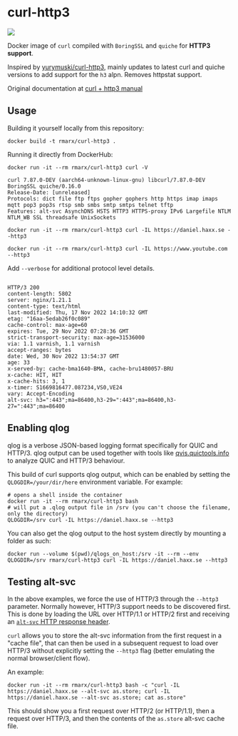 # curl-http3
[![](https://img.shields.io/docker/pulls/rmarx/curl-http3?style=flat-square)](https://hub.docker.com/r/rmarx/curl-http3)

Docker image of `curl` compiled with  `BoringSSL` and `quiche` for **HTTP3 support**.

Inspired by [yurymuski/curl-http3](https://github.com/yurymuski/curl-http3), mainly updates to latest curl and quiche versions to add support for the `h3` alpn. Removes httpstat support. 

Original documentation at [curl + http3 manual](https://github.com/curl/curl/blob/master/docs/HTTP3.md#quiche-version)

## Usage

Building it yourself locally from this repository:

`docker build -t rmarx/curl-http3 .`

Running it directly from DockerHub:

`docker run -it --rm rmarx/curl-http3 curl -V`
```
curl 7.87.0-DEV (aarch64-unknown-linux-gnu) libcurl/7.87.0-DEV BoringSSL quiche/0.16.0
Release-Date: [unreleased]
Protocols: dict file ftp ftps gopher gophers http https imap imaps mqtt pop3 pop3s rtsp smb smbs smtp smtps telnet tftp
Features: alt-svc AsynchDNS HSTS HTTP3 HTTPS-proxy IPv6 Largefile NTLM NTLM_WB SSL threadsafe UnixSockets
```


`docker run -it --rm rmarx/curl-http3 curl -IL https://daniel.haxx.se --http3`

`docker run -it --rm rmarx/curl-http3 curl -IL https://www.youtube.com --http3`

Add `--verbose` for additional protocol level details.

```

HTTP/3 200
content-length: 5802
server: nginx/1.21.1
content-type: text/html
last-modified: Thu, 17 Nov 2022 14:10:32 GMT
etag: "16aa-5edab26f0c089"
cache-control: max-age=60
expires: Tue, 29 Nov 2022 07:28:36 GMT
strict-transport-security: max-age=31536000
via: 1.1 varnish, 1.1 varnish
accept-ranges: bytes
date: Wed, 30 Nov 2022 13:54:37 GMT
age: 33
x-served-by: cache-bma1640-BMA, cache-bru1480057-BRU
x-cache: HIT, HIT
x-cache-hits: 3, 1
x-timer: S1669816477.087234,VS0,VE24
vary: Accept-Encoding
alt-svc: h3=":443";ma=86400,h3-29=":443";ma=86400,h3-27=":443";ma=86400

```

## Enabling qlog

qlog is a verbose JSON-based logging format specifically for QUIC and HTTP/3.
qlog output can be used together with tools like [qvis.quictools.info](https://qvis.quictools.info) to analyze QUIC and HTTP/3 behaviour. 

This build of curl supports qlog output, which can be enabled by setting the `QLOGDIR=/your/dir/here` environment variable.
For example:

```
# opens a shell inside the container
docker run -it --rm rmarx/curl-http3 bash
# will put a .qlog output file in /srv (you can't choose the filename, only the directory)
QLOGDIR=/srv curl -IL https://daniel.haxx.se --http3
```

You can also get the qlog output to the host system directly by mounting a folder as such:

`docker run --volume $(pwd)/qlogs_on_host:/srv -it --rm --env QLOGDIR=/srv rmarx/curl-http3 curl -IL https://daniel.haxx.se --http3`

## Testing alt-svc

In the above examples, we force the use of HTTP/3 through the `--http3` parameter. Normally however, HTTP/3 support needs to be discovered first. This is done by loading the URL over HTTP/1.1 or HTTP/2 first and receiving an [`alt-svc` HTTP response header](https://www.smashingmagazine.com/2021/09/http3-practical-deployment-options-part3/#alt-svc). 

`curl` allows you to store the alt-svc information from the first request in a "cache file", that can then be used in a subsequent request to load over HTTP/3 without explicitly setting the `--http3` flag (better emulating the normal browser/client flow).

An example:

`docker run -it --rm rmarx/curl-http3 bash -c "curl -IL https://daniel.haxx.se --alt-svc as.store; curl -IL https://daniel.haxx.se --alt-svc as.store; cat as.store"`

This should show you a first request over HTTP/2 (or HTTP/1.1), then a request over HTTP/3, and then the contents of the `as.store` alt-svc cache file. 